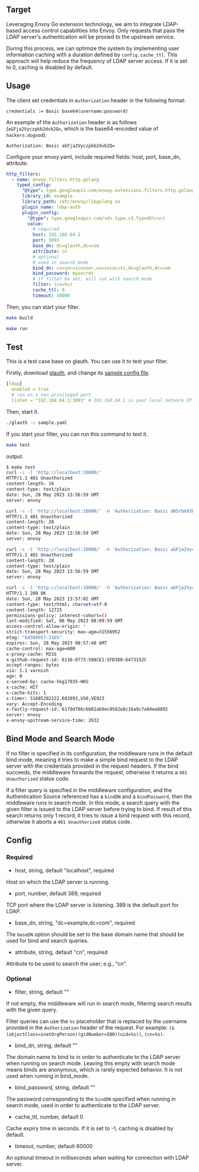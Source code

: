 ## Target

Leveraging Envoy Go extension technology, we aim to integrate LDAP-based access control capabilities into Envoy. Only requests that pass the LDAP server's authentication will be proxied to the upstream service.

During this process, we can optimize the system by implementing user information caching with a duration defined by `config.cache_ttl`. This approach will help reduce the frequency of LDAP server access. If it is set to 0, caching is disabled by default.

## Usage

The client set credentials in `Authorization` header in the following format:

```Plaintext
credentials := Basic base64(username:password)
```

An example of the `Authorization` header is as follows (`aGFja2Vyczpkb2dvb2Q=`, which is the base64-encoded value of `hackers:dogood`):

```Plaintext
Authorization: Basic aGFja2Vyczpkb2dvb2Q=
```

Configure your envoy.yaml, include required fields: host, port, base_dn, attribute.

```yaml
http_filters:
  - name: envoy.filters.http.golang
    typed_config:
      "@type": type.googleapis.com/envoy.extensions.filters.http.golang.v3alpha.Config
      library_id: example
      library_path: /etc/envoy/libgolang.so
      plugin_name: ldap-auth
      plugin_config:
        "@type": type.googleapis.com/xds.type.v3.TypedStruct
        value:
          # required
          host: 192.168.64.1
          port: 3893
          base_dn: dc=glauth,dc=com
          attribute: cn
          # optional
          # used in search mode
          bind_dn: cn=serviceuser,ou=svcaccts,dc=glauth,dc=com
          bind_password: mysecret
          # if filter be set, will run with search mode
          filter: (cn=%s)
          cache_ttl: 0
          timeout: 10000
```

Then, you can start your filter.

```bash
make build
```

```bash
make run 
```

## Test

This is a test case base on glauth. You can use it to test your filter.

Firstly, download [glauth](https://github.com/glauth/glauth/releases), and change its [sample config file](https://github.com/glauth/glauth/blob/master/v2/sample-simple.cfg).

```yaml
[ldap]
  enabled = true
  # run on a non privileged port
  listen = "192.168.64.1:3893" # 192.168.64.1 is your local network IP. Please synchronize it with the envoy.yaml file.
```

Then, start it.

```bash
./glauth -c sample.yaml
```

If you start your filter, you can run this command to test it.

```bash
make test
```

output.
```bash
$ make test
curl -s -I 'http://localhost:10000/'
HTTP/1.1 401 Unauthorized
content-length: 16
content-type: text/plain
date: Sun, 28 May 2023 13:56:59 GMT
server: envoy

curl -s -I 'http://localhost:10000/' -H 'Authorization: Basic dW5rbm93bjpkb2dvb2Q=' # generated by `echo -n "unknown:dogood" | base64`
HTTP/1.1 401 Unauthorized
content-length: 28
content-type: text/plain
date: Sun, 28 May 2023 13:56:59 GMT
server: envoy

curl -s -I 'http://localhost:10000/' -H 'Authorization: Basic aGFja2Vyczp1bmtub3du' # generated by `echo -n "hackers:unknown" | base64`
HTTP/1.1 401 Unauthorized
content-length: 28
content-type: text/plain
date: Sun, 28 May 2023 13:56:59 GMT
server: envoy

curl -s -I 'http://localhost:10000/' -H 'Authorization: Basic aGFja2Vyczpkb2dvb2Q=' # generated by `echo -n "hackers:dogood" | base64`
HTTP/1.1 200 OK
date: Sun, 28 May 2023 13:57:02 GMT
content-type: text/html; charset=utf-8
content-length: 12725
permissions-policy: interest-cohort=()
last-modified: Sat, 06 May 2023 08:09:59 GMT
access-control-allow-origin: *
strict-transport-security: max-age=31556952
etag: "64560b57-31b5"
expires: Sun, 28 May 2023 08:57:40 GMT
cache-control: max-age=600
x-proxy-cache: MISS
x-github-request-id: 6116:0773:598CE1:5FD3D0:6473152C
accept-ranges: bytes
via: 1.1 varnish
age: 0
x-served-by: cache-hkg17935-HKG
x-cache: HIT
x-cache-hits: 1
x-timer: S1685282222.602893,VS0,VE923
vary: Accept-Encoding
x-fastly-request-id: 6179d786c6b02ab9ec0502e8c16a9c7a04ee8892
server: envoy
x-envoy-upstream-service-time: 2632

```


## Bind Mode and Search Mode

If no filter is specified in its configuration, the middleware runs in the default bind mode, meaning it tries to make a simple bind request to the LDAP server with the credentials provided in the request headers. If the bind succeeds, the middleware forwards the request, otherwise it returns a `401 Unauthorized` status code.

If a filter query is specified in the middleware configuration, and the Authentication Source referenced has a `bindDN` and a `bindPassword`, then the middleware runs in search mode. In this mode, a search query with the given filter is issued to the LDAP server before trying to bind. If result of this search returns only 1 record, it tries to issue a bind request with this record, otherwise it aborts a `401 Unauthorized` status code.

## Config

### Required

- host, string, default "localhost", required

Host on which the LDAP server is running.

- port, number, default 389, required

TCP port where the LDAP server is listening. 389 is the default port for LDAP.

- base_dn, string, "dc=example,dc=com", required

The `baseDN` option should be set to the base domain name that should be used for bind and search queries.

- attribute, string, default "cn", required

Attribute to be used to search the user; e.g., “cn”.

### Optional

- filter, string, default ""

If not empty, the middleware will run in search mode, filtering search results with the given query.

Filter queries can use the `%s` placeholder that is replaced by the username provided in the `Authorization` header of the request. For example: `(&(objectClass=inetOrgPerson)(gidNumber=500)(uid=%s))`, `(cn=%s)`.

- bind_dn, string, default ""

The domain name to bind to in order to authenticate to the LDAP server when running on search mode. Leaving this empty with search mode means binds are anonymous, which is rarely expected behavior. It is not used when running in bind_mode.

- bind_password, string, default ""

The password corresponding to the `bindDN` specified when running in search mode, used in order to authenticate to the LDAP server.

- cache_ttl, number, default 0

Cache expiry time in seconds. If it is set to -1, caching is disabled by default.

- timeout, number, default 60000

An optional timeout in milliseconds when waiting for connection with LDAP server.

